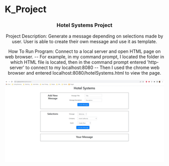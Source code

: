 # K_Project


<h3 align="center">Hotel Systems Project</h3>


<p align="center">
    Project Description:
    Generate a message depending on selections made by user. User is able to create their own message and use it as template. 
</p>


<p align="center">
    How To Run Program:
    Connect to a local server and open HTML page on web browser.
    -- For example, in my command prompt, I located the folder in which HTML file is located, then in the command prompt entered 'http-server' to connect to my localhost:8080
    -- Then I used the chrome web browser and entered localhost:8080/hotelSystems.html to view the page.
</p>

<img src="images/hotelSystemsPage.jpg">
